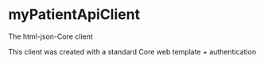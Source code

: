 # myPatientApiClient
  The html-json-Core client
  
  
  This client was created with a standard Core web template + authentication

